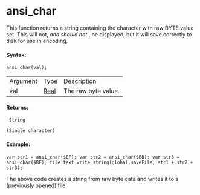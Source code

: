 # ansi_char

This function returns a string containing the character with raw BYTE
value set. This will not, *and should not* , be displayed, but it will
save correctly to disk for use in encoding.

#### Syntax:

``` gml
ansi_char(val);
```

|          |                                                                      |                     |
|----------|----------------------------------------------------------------------|---------------------|
| Argument | Type                                                                 | Description         |
| val      |  [Real](../../../../GameMaker_Language/GML_Overview/Data_Types)  | The raw byte value. |

#### Returns:

``` gml
 String

(Single character)
```

#### Example:

``` gml
var str1 = ansi_char($EF); var str2 = ansi_char($BB); var str3 = ansi_char($BF); file_text_write_string(global.saveFile, str1 + str2 + str3);
```

The above code creates a string from raw byte data and writes it to a
(previously opened) file.
